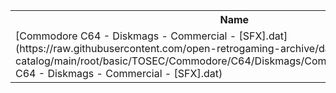 <table>
<tr><th>Name</th><th>Size</th></tr>
<tr><td>[Commodore C64 - Diskmags - Commercial - [SFX].dat](https://raw.githubusercontent.com/open-retrogaming-archive/dat-catalog/main/root/basic/TOSEC/Commodore/C64/Diskmags/Commercial/[SFX]/Commodore C64 - Diskmags - Commercial - [SFX].dat)</td><td>1763</td></tr>
</table>

